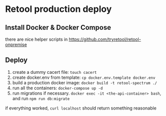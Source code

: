 # Retool production deploy

## Install Docker & Docker Compose

there are nice helper scripts in https://github.com/tryretool/retool-onpremise

## Deploy

1. create a dummy cacert file: `touch cacert`
2. create docker.env from template: `cp docker.env.template docker.env`
3. build a production docker image: `docker build -t retool-spectrum ./`
4. run all the containers: `docker-compose up -d`
5. run migrations if necessary. `docker exec -it <the-api-container> bash`, and run `npm run db:migrate`

if everything worked, `curl localhost` should return something reasonable
